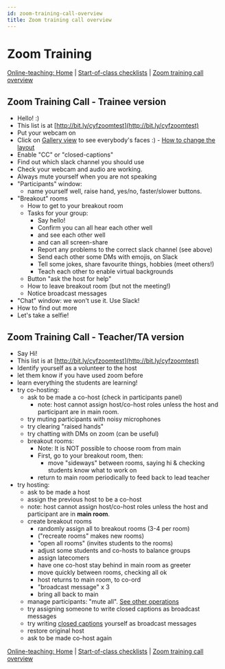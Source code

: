 ```yaml
---
id: zoom-training-call-overview
title: Zoom training call overview
---
```


# Zoom Training

[Online-teaching: Home](online-teaching.md) \| [Start-of-class checklists](online-start-of-class-checklists.md) \| [Zoom training call overview](https://github.com/CodeYourFuture/DocsV2/tree/e9aebc0f2d97ba4e65a510fcf287c1d11f6ee70d/organisation/zoom-training-call-overview/README.md)

## Zoom Training Call - Trainee version

* Hello! :\)
* This list is at [http://bit.ly/cyfzoomtest](http://bit.ly/cyfzoomtest)
* Put your webcam on
* Click on [Gallery view](https://support.zoom.us/hc/en-us/articles/360000005883-Displaying-participants-in-gallery-view) to see everybody's faces :\) - [How to change the layout](https://support.zoom.us/hc/en-us/articles/201362323-How-Do-I-Change-The-Video-Layout-)
* Enable "CC" or "closed-captions"
* Find out which slack channel you should use
* Check your webcam and audio are working.
* Always mute yourself when you are not speaking
* "Participants" window:
  * name yourself well, raise hand, yes/no, faster/slower buttons.
* "Breakout" rooms
  * How to get to your breakout room
  * Tasks for your group:
    * Say hello!
    * Confirm you can all hear each other well
    * and see each other well
    * and can all screen-share
    * Report any problems to the correct slack channel \(see above\)
    * Send each other some DMs with emojis, on Slack
    * Tell some jokes, share favourite things, hobbies \(meet others!\)
    * Teach each other to enable virtual backgrounds
  * Button "ask the host for help"
  * How to leave breakout room \(but not the meeting!\)
  * Notice broadcast messages
* "Chat" window: we won't use it. Use Slack!
* How to find out more
* Let's take a selfie!

## Zoom Training Call - Teacher/TA version

* Say Hi!
* This list is at [http://bit.ly/cyfzoomtest](http://bit.ly/cyfzoomtest)
* Identify yourself as a volunteer to the host
* let them know if you have used zoom before
* learn everything the students are learning!
* try co-hosting:
  * ask to be made a co-host \(check in participants panel\)
    * note: host cannot assign host/co-host roles unless the host and participant are in main room.
  * try muting participants with noisy microphones
  * try clearing "raised hands"
  * try chatting with DMs on zoom \(can be useful\)
  * breakout rooms:
    * Note: It is NOT possible to choose room from main
    * First, go to your breakout room, then:
      * move "sideways" between rooms, saying hi & checking students know what to work on
    * return to main room periodically to feed back to lead teacher
* try hosting:
  * ask to be made a host
  * assign the previous host to be a co-host
  * note: host cannot assign host/co-host roles unless the host and participant are in **main room**.
  * create breakout rooms
    * randomly assign all to breakout rooms \(3-4 per room\)
    * \("recreate rooms" makes new rooms\)
    * "open all rooms" \(invites students to the rooms\)
    * adjust some students and co-hosts to balance groups
    * assign latecomers
    * have one co-host stay behind in main room as greeter
    * move quickly between rooms, checking all ok
    * host returns to main room, to co-ord
    * "broadcast message" x 3
    * bring all back to main
  * manage participants: "mute all". [See other operations](https://support.zoom.us/hc/en-us/articles/115005759423-Managing-participants-in-a-meeting)
  * try assigning someone to write closed captions as broadcast messages
  * try writing [closed captions](https://support.zoom.us/hc/en-us/articles/207279736-Getting-Started-with-Closed-Captioning) yourself as broadcast messages
  * restore original host
  * ask to be made co-host again

[Online-teaching: Home](online-teaching.md) \| [Start-of-class checklists](online-start-of-class-checklists.md) \| [Zoom training call overview](https://github.com/CodeYourFuture/DocsV2/tree/e9aebc0f2d97ba4e65a510fcf287c1d11f6ee70d/organisation/zoom-training-call-overview/README.md)

